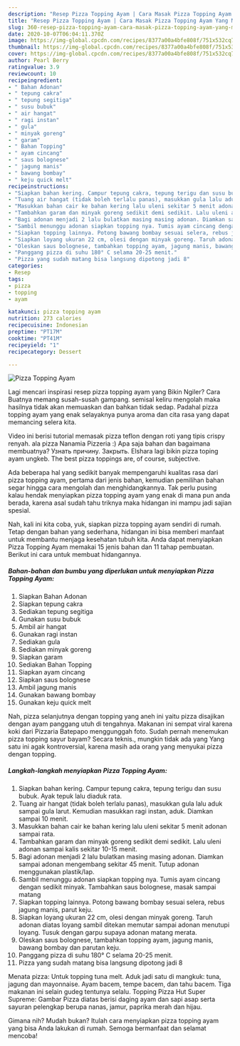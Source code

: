 ```yaml
---
description: "Resep Pizza Topping Ayam | Cara Masak Pizza Topping Ayam Yang Menggugah Selera"
title: "Resep Pizza Topping Ayam | Cara Masak Pizza Topping Ayam Yang Menggugah Selera"
slug: 360-resep-pizza-topping-ayam-cara-masak-pizza-topping-ayam-yang-menggugah-selera
date: 2020-10-07T06:04:11.370Z
image: https://img-global.cpcdn.com/recipes/8377a00a4bfe808f/751x532cq70/pizza-topping-ayam-foto-resep-utama.jpg
thumbnail: https://img-global.cpcdn.com/recipes/8377a00a4bfe808f/751x532cq70/pizza-topping-ayam-foto-resep-utama.jpg
cover: https://img-global.cpcdn.com/recipes/8377a00a4bfe808f/751x532cq70/pizza-topping-ayam-foto-resep-utama.jpg
author: Pearl Berry
ratingvalue: 3.9
reviewcount: 10
recipeingredient:
- " Bahan Adonan"
- " tepung cakra"
- " tepung segitiga"
- " susu bubuk"
- " air hangat"
- " ragi instan"
- " gula"
- " minyak goreng"
- " garam"
- " Bahan Topping"
- " ayam cincang"
- " saus bolognese"
- " jagung manis"
- " bawang bombay"
- " keju quick melt"
recipeinstructions:
- "Siapkan bahan kering. Campur tepung cakra, tepung terigu dan susu bubuk. Ayak tepuk lalu diaduk rata."
- "Tuang air hangat (tidak boleh terlalu panas), masukkan gula lalu aduk sampai gula larut. Kemudian masukkan ragi instan, aduk. Diamkan sampai 10 menit."
- "Masukkan bahan cair ke bahan kering lalu uleni sekitar 5 menit adonan sampai rata."
- "Tambahkan garam dan minyak goreng sedikit demi sedikit. Lalu uleni adonan sampai kalis sekitar 10-15 menit."
- "Bagi adonan menjadi 2 lalu bulatkan masing masing adonan. Diamkan sampai adonan mengembang sekitar 45 menit. Tutup adonan menggunakan plastik/lap."
- "Sambil menunggu adonan siapkan topping nya. Tumis ayam cincang dengan sedikit minyak. Tambahkan saus bolognese, masak sampai matang"
- "Siapkan topping lainnya. Potong bawang bombay sesuai selera, rebus jagung manis, parut keju."
- "Siapkan loyang ukuran 22 cm, olesi dengan minyak goreng. Taruh adonan diatas loyang sambil ditekan memutar sampai adonan menutupi loyang. Tusuk dengan garpu supaya adonan matang merata."
- "Oleskan saus bolognese, tambahkan topping ayam, jagung manis, bawang bombay dan parutan keju."
- "Panggang pizza di suhu 180° C selama 20-25 menit."
- "Pizza yang sudah matang bisa langsung dipotong jadi 8"
categories:
- Resep
tags:
- pizza
- topping
- ayam

katakunci: pizza topping ayam 
nutrition: 273 calories
recipecuisine: Indonesian
preptime: "PT17M"
cooktime: "PT41M"
recipeyield: "1"
recipecategory: Dessert

---
```



![Pizza Topping Ayam](https://img-global.cpcdn.com/recipes/8377a00a4bfe808f/751x532cq70/pizza-topping-ayam-foto-resep-utama.jpg)

Lagi mencari inspirasi resep pizza topping ayam yang Bikin Ngiler? Cara Buatnya memang susah-susah gampang. semisal keliru mengolah maka hasilnya tidak akan memuaskan dan bahkan tidak sedap. Padahal pizza topping ayam yang enak selayaknya punya aroma dan cita rasa yang dapat memancing selera kita.

Video ini berisi tutorial memasak pizza teflon dengan roti yang tipis crispy renyah. ala pizza Nanamia Pizzeria :) Apa saja bahan dan bagaimana membuatnya?  Узнать причину. Закрыть. Elshara lagi bikin pizza toping ayam ungkeb. The best pizza toppings are, of course, subjective.

Ada beberapa hal yang sedikit banyak mempengaruhi kualitas rasa dari pizza topping ayam, pertama dari jenis bahan, kemudian pemilihan bahan segar hingga cara mengolah dan menghidangkannya. Tak perlu pusing kalau hendak menyiapkan pizza topping ayam yang enak di mana pun anda berada, karena asal sudah tahu triknya maka hidangan ini mampu jadi sajian spesial.


Nah, kali ini kita coba, yuk, siapkan pizza topping ayam sendiri di rumah. Tetap dengan bahan yang sederhana, hidangan ini bisa memberi manfaat untuk membantu menjaga kesehatan tubuh kita. Anda dapat menyiapkan Pizza Topping Ayam memakai 15 jenis bahan dan 11 tahap pembuatan. Berikut ini cara untuk membuat hidangannya.

<!--inarticleads1-->

##### Bahan-bahan dan bumbu yang diperlukan untuk menyiapkan Pizza Topping Ayam:

1. Siapkan  Bahan Adonan
1. Siapkan  tepung cakra
1. Sediakan  tepung segitiga
1. Gunakan  susu bubuk
1. Ambil  air hangat
1. Gunakan  ragi instan
1. Sediakan  gula
1. Sediakan  minyak goreng
1. Siapkan  garam
1. Sediakan  Bahan Topping
1. Siapkan  ayam cincang
1. Siapkan  saus bolognese
1. Ambil  jagung manis
1. Gunakan  bawang bombay
1. Gunakan  keju quick melt


Nah, pizza selanjutnya dengan topping yang aneh ini yaitu pizza disajikan dengan ayam panggang utuh di tengahnya. Makanan ini sempat viral karena koki dari Pizzaria Batepapo menggunggah foto. Sudah pernah menemukan pizza topping sayur bayam? Secara teknis., mungkin tidak ada yang Yang satu ini agak kontroversial, karena masih ada orang yang menyukai pizza dengan topping. 

<!--inarticleads2-->

##### Langkah-langkah menyiapkan Pizza Topping Ayam:

1. Siapkan bahan kering. Campur tepung cakra, tepung terigu dan susu bubuk. Ayak tepuk lalu diaduk rata.
1. Tuang air hangat (tidak boleh terlalu panas), masukkan gula lalu aduk sampai gula larut. Kemudian masukkan ragi instan, aduk. Diamkan sampai 10 menit.
1. Masukkan bahan cair ke bahan kering lalu uleni sekitar 5 menit adonan sampai rata.
1. Tambahkan garam dan minyak goreng sedikit demi sedikit. Lalu uleni adonan sampai kalis sekitar 10-15 menit.
1. Bagi adonan menjadi 2 lalu bulatkan masing masing adonan. Diamkan sampai adonan mengembang sekitar 45 menit. Tutup adonan menggunakan plastik/lap.
1. Sambil menunggu adonan siapkan topping nya. Tumis ayam cincang dengan sedikit minyak. Tambahkan saus bolognese, masak sampai matang
1. Siapkan topping lainnya. Potong bawang bombay sesuai selera, rebus jagung manis, parut keju.
1. Siapkan loyang ukuran 22 cm, olesi dengan minyak goreng. Taruh adonan diatas loyang sambil ditekan memutar sampai adonan menutupi loyang. Tusuk dengan garpu supaya adonan matang merata.
1. Oleskan saus bolognese, tambahkan topping ayam, jagung manis, bawang bombay dan parutan keju.
1. Panggang pizza di suhu 180° C selama 20-25 menit.
1. Pizza yang sudah matang bisa langsung dipotong jadi 8


Menata pizza: Untuk topping tuna melt. Aduk jadi satu di mangkuk: tuna, jagung dan mayonnaise. Ayam bacem, tempe bacem, dan tahu bacem. Tiga makanan ini selain gudeg tentunya selalu. Topping Pizza Hut Super Supreme: Gambar Pizza diatas berisi daging ayam dan sapi asap serta sayuran pelengkap berupa nanas, jamur, paprika merah dan hijau. 

Gimana nih? Mudah bukan? Itulah cara menyiapkan pizza topping ayam yang bisa Anda lakukan di rumah. Semoga bermanfaat dan selamat mencoba!
